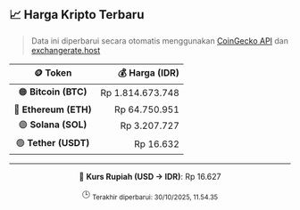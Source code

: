 

<!-- HARGA_KRIPTO -->
## 📈 Harga Kripto Terbaru

> Data ini diperbarui secara otomatis menggunakan [CoinGecko API](https://www.coingecko.com/) dan [exchangerate.host](https://exchangerate.host/)

<div align="center">

| 🪙 Token | 💰 Harga (IDR) |
|:------:|---------------:|
| 🟠 **Bitcoin (BTC)**   | Rp 1.814.673.748 |
| 🔵 **Ethereum (ETH)**  | Rp 64.750.951 |
| 🟣 **Solana (SOL)**    | Rp 3.207.727 |
| 🟢 **Tether (USDT)**   | Rp 16.632 |

---

💱 **Kurs Rupiah (USD → IDR)**: Rp 16.627

🕒 <sub>Terakhir diperbarui: 30/10/2025, 11.54.35</sub>

</div>
<!-- /HARGA_KRIPTO -->